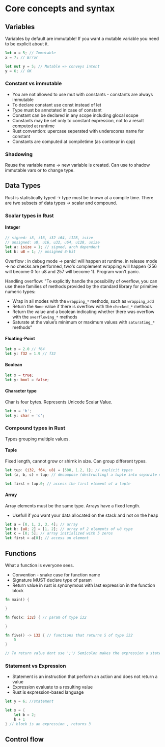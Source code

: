 # Core concepts and syntax 


## Variables 
Variables by default are immutable! If you want a mutable variable you need to be explicit about it. 
```Rust 
let x = 5; // Immutable 
x = 7; // Error 

let mut y = 5; // Mutable => conveys intent 
y = 6; // OK 

```

### Constant vs immutable 
- You are not allowed to use mut with constants - constants are always immutable 
- To declare constant use const instead of let 
- Type must be annotated in case of constant 
- Constant can be declared in any scope including glocal scope 
- Constants may be set only to constant expression, not to a result computed at runtime 
- Rust convention: upercase seperated with underscores name for constant 
- Constants are computed at compiletime (as contexpr in cpp)

### Shadowing 
Reuse the variable name -> new variable is created. Can use to shadow immutable vars or to change type.


## Data Types 
Rust is statistically typed -> type must be known at a compile time. 
There are two subsets of data types -> scalar and compound.
### Scalar types in Rust 
#### Integer
```Rust
// signed: i8, i16, i32 i64, i128, isize
// unsigned: u8, u16, u32, u64, u128, usize
let a: isize = 1; // signed, arch dependent 
let b: u8 = 1; // unsigned 8-bit  

```
Overflow : in debug mode -> panic! will happen at runtime. 
in release mode -> no checks are performed, two's complement wrapping will happen (256 will become 0 for u8 and 257 will become 1). Program won't panic. 

Handling overflow: 
"To explicitly handle the possibility of overflow, you can use these families of methods provided by the standard library for primitive numeric types:

-   Wrap in all modes with the `wrapping_*` methods, such as `wrapping_add`
-   Return the `None` value if there is overflow with the `checked_*` methods
-   Return the value and a boolean indicating whether there was overflow with the `overflowing_*` methods
-   Saturate at the value’s minimum or maximum values with `saturating_*` methods"

#### Floating-Point 
```Rust
let x = 2.0 // f64 
let y: f32 = 1.9 // f32 
```
#### Boolean 
```Rust
let x = true; 
let y: bool = false; 
```
####  Character type 
Char is four bytes. Represents Unicode Scalar Value. 
```Rust
let x = 'b'; 
let y: char = 'c'; 
```

### Compound types in Rust 
Types grouping multiple values. 

#### Tuple 
Fixed length, cannot grow or shirnk in size.  Can group different types. 
```Rust
let tup: (i32, f64, u8) = (500, 1.2, 1); // explicit types 
let (a, b, c) = tup; // decompose (destructing) a tuple into separate variables 

let first = tup.0; // access the first element of a tuple

```

#### Array 
Array elements must be the same type. Arrays have a fixed length. 
- Usefull if you want your data allocated on the stack and not on the heap
```Rust
let a = [0, 1, 2, 3, 4]; // array
let b: [u8; 2] = [1, 2]; // array of 2 elements of u8 type 
let c = [0; 5]; // array initialized with 5 zeros 
let first = a[0]; // access an element 
```

## Functions 
What a function is everyone sees. 
- Convention - snake case for function name 
- Signature MUST declare type of param 
- Return value in rust is synonymous with last expression in the function block 

```Rust
fn main() {

}

fn foo(x: i32) { // param of type i32 

}

fn five() -> i32 { // functions that returns 5 of type i32
	5
}

// To return value dont use ';'/ Semicolon makes the expression a statement and an error will occur
```

### Statement vs Expression
- Statement is an instruction that perform an action and does not return a value 
- Expression evaluate to a resulting value 
- Rust is expression-based language 

```Rust
let y = 6; //statement 

let x = {
	let b = 2; 
	b + 1
} // block is an expression , returns 3
```
## Control flow 

